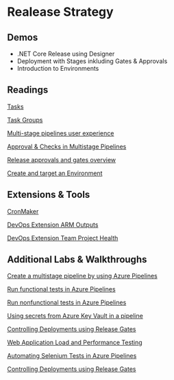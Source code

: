 # Realease Strategy

## Demos

- .NET Core Release using Designer
- Deployment with Stages inkluding Gates & Approvals
- Introduction to Environments

## Readings

[Tasks](https://docs.microsoft.com/en-us/azure/devops/pipelines/process/tasks?view=azure-devops&tabs=yaml)

[Task Groups](https://docs.microsoft.com/en-us/azure/devops/pipelines/library/task-groups?view=azure-devops)

[Multi-stage pipelines user experience](https://docs.microsoft.com/en-us/azure/devops/pipelines/get-started/multi-stage-pipelines-experience?view=azure-devops)

[Approval & Checks in Multistage Pipelines](https://docs.microsoft.com/en-us/azure/devops/pipelines/process/approvals?view=azure-devops&tabs=check-pass)

[Release approvals and gates overview](https://docs.microsoft.com/en-us/azure/devops/pipelines/release/approvals/?view=azure-devops)

[Create and target an Environment](https://docs.microsoft.com/en-us/azure/devops/pipelines/process/environments?view=azure-devops)

## Extensions & Tools

[CronMaker](http://www.cronmaker.com/)

[DevOps Extension ARM Outputs](https://marketplace.visualstudio.com/items?itemName=keesschollaart.arm-outputs)

[DevOps Extension Team Project Health](https://marketplace.visualstudio.com/items?itemName=ms-devlabs.TeamProjectHealth)

## Additional Labs & Walkthroughs

[Create a multistage pipeline by using Azure Pipelines](https://docs.microsoft.com/en-us/learn/modules/create-multi-stage-pipeline/)

[Run functional tests in Azure Pipelines](https://docs.microsoft.com/en-us/learn/modules/run-functional-tests-azure-pipelines/)

[Run nonfunctional tests in Azure Pipelines](https://docs.microsoft.com/en-us/learn/modules/run-non-functional-tests-azure-pipelines/)

[Using secrets from Azure Key Vault in a pipeline](https://azuredevopslabs.com/labs/vstsextend/azurekeyvault/)

[Controlling Deployments using Release Gates](https://azuredevopslabs.com/labs/vstsextend/releasegates/)

[Web Application Load and Performance Testing](https://azuredevopslabs.com/labs/azuredevops/load/)

[Automating Selenium Tests in Azure Pipelines](https://www.azuredevopslabs.com/labs/vstsextend/Selenium/)

[Controlling Deployments using Release Gates](https://azuredevopslabs.com/labs/vstsextend/releasegates/)
